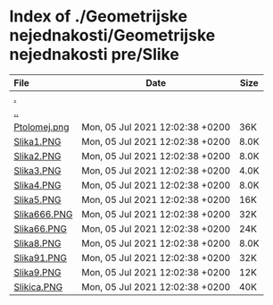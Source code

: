 # Index of ./Geometrijske nejednakosti/Geometrijske nejednakosti pre/Slike

File | Date | Size
:--- | --- | ---
[.](.) | |
[..](..) | |
[<span>Ptolomej.png</span>](Ptolomej.png) | Mon, 05 Jul 2021 12:02:38 +0200 | 36K
[<span>Slika1.PNG</span>](Slika1.PNG) | Mon, 05 Jul 2021 12:02:38 +0200 | 8.0K
[<span>Slika2.PNG</span>](Slika2.PNG) | Mon, 05 Jul 2021 12:02:38 +0200 | 8.0K
[<span>Slika3.PNG</span>](Slika3.PNG) | Mon, 05 Jul 2021 12:02:38 +0200 | 4.0K
[<span>Slika4.PNG</span>](Slika4.PNG) | Mon, 05 Jul 2021 12:02:38 +0200 | 8.0K
[<span>Slika5.PNG</span>](Slika5.PNG) | Mon, 05 Jul 2021 12:02:38 +0200 | 16K
[<span>Slika666.PNG</span>](Slika666.PNG) | Mon, 05 Jul 2021 12:02:38 +0200 | 32K
[<span>Slika66.PNG</span>](Slika66.PNG) | Mon, 05 Jul 2021 12:02:38 +0200 | 24K
[<span>Slika8.PNG</span>](Slika8.PNG) | Mon, 05 Jul 2021 12:02:38 +0200 | 8.0K
[<span>Slika91.PNG</span>](Slika91.PNG) | Mon, 05 Jul 2021 12:02:38 +0200 | 32K
[<span>Slika9.PNG</span>](Slika9.PNG) | Mon, 05 Jul 2021 12:02:38 +0200 | 12K
[<span>Slikica.PNG</span>](Slikica.PNG) | Mon, 05 Jul 2021 12:02:38 +0200 | 40K
